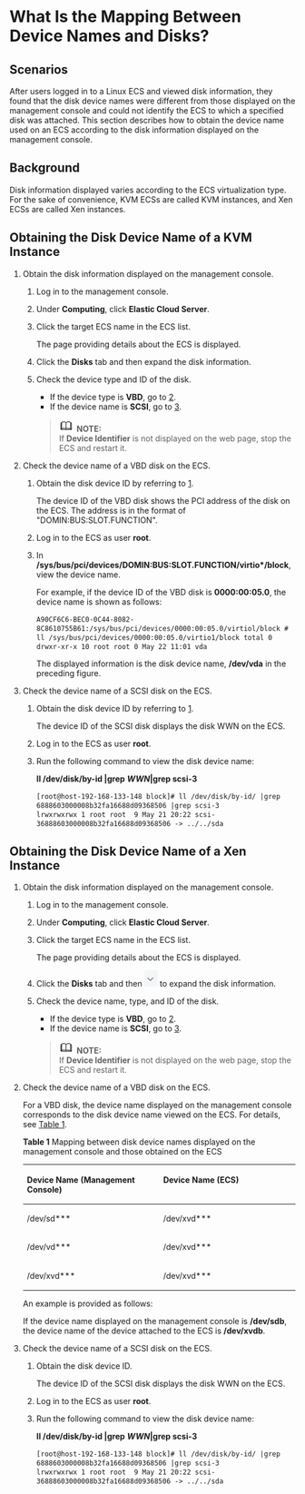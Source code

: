 # What Is the Mapping Between Device Names and Disks?<a name="EN-US_TOPIC_0103285575"></a>

## Scenarios<a name="section1021919499213"></a>

After users logged in to a Linux ECS and viewed disk information, they found that the disk device names were different from those displayed on the management console and could not identify the ECS to which a specified disk was attached. This section describes how to obtain the device name used on an ECS according to the disk information displayed on the management console.

## Background<a name="section764152920234"></a>

Disk information displayed varies according to the ECS virtualization type. For the sake of convenience, KVM ECSs are called KVM instances, and Xen ECSs are called Xen instances.

## Obtaining the Disk Device Name of a KVM Instance<a name="section263542712262"></a>

1.  <a name="li1078411215720"></a>Obtain the disk information displayed on the management console.
    1.  Log in to the management console.
    2.  Under  **Computing**, click  **Elastic Cloud Server**.
    3.  Click the target ECS name in the ECS list.

        The page providing details about the ECS is displayed.

    4.  Click the  **Disks**  tab and then expand the disk information.
    5.  Check the device type and ID of the disk.

        -   If the device type is  **VBD**, go to  [2](#li65954291187).
        -   If the device name is  **SCSI**, go to  [3](#li9432436104811).

        >![](public_sys-resources/icon-note.gif) **NOTE:**   
        >If  **Device Identifier**  is not displayed on the web page, stop the ECS and restart it.  


2.  <a name="li65954291187"></a>Check the device name of a VBD disk on the ECS.
    1.  Obtain the disk device ID by referring to  [1](#li1078411215720).

        The device ID of the VBD disk shows the PCI address of the disk on the ECS. The address is in the format of "DOMIN:BUS:SLOT.FUNCTION".

    2.  Log in to the ECS as user  **root**.
    3.  In  **/sys/bus/pci/devices/DOMIN:BUS:SLOT.FUNCTION/virtio\*/block**, view the device name.

        For example, if the device ID of the VBD disk is  **0000:00:05.0**, the device name is shown as follows:

        ```
        A90CF6C6-BEC0-0C44-8082-8C8610755B61:/sys/bus/pci/devices/0000:00:05.0/virtiol/block # ll /sys/bus/pci/devices/0000:00:05.0/virtio1/block total 0
        drwxr-xr-x 10 root root 0 May 22 11:01 vda
        ```

        The displayed information is the disk device name,  **/dev/vda**  in the preceding figure.

3.  <a name="li9432436104811"></a>Check the device name of a SCSI disk on the ECS.
    1.  Obtain the disk device ID by referring to  [1](#li1078411215720).

        The device ID of the SCSI disk displays the disk WWN on the ECS.

    2.  Log in to the ECS as user  **root**.
    3.  Run the following command to view the disk device name:

        **ll /dev/disk/by-id |grep** _**WWN**_**|grep scsi-3**

        ```
        [root@host-192-168-133-148 block]# ll /dev/disk/by-id/ |grep 6888603000008b32fa16688d09368506 |grep scsi-3
        lrwxrwxrwx 1 root root  9 May 21 20:22 scsi-36888603000008b32fa16688d09368506 -> ../../sda
        ```



## Obtaining the Disk Device Name of a Xen Instance<a name="section17916409263"></a>

1.  Obtain the disk information displayed on the management console.
    1.  Log in to the management console.
    2.  Under  **Computing**, click  **Elastic Cloud Server**.
    3.  Click the target ECS name in the ECS list.

        The page providing details about the ECS is displayed.

    4.  Click the  **Disks**  tab and then  ![](figures/icon-unfold.png)  to expand the disk information.
    5.  Check the device name, type, and ID of the disk.

        -   If the device type is  **VBD**, go to  [2](#li205963711149).
        -   If the device name is  **SCSI**, go to  [3](#li2253121473315).

        >![](public_sys-resources/icon-note.gif) **NOTE:**   
        >If  **Device Identifier**  is not displayed on the web page, stop the ECS and restart it.  


2.  <a name="li205963711149"></a>Check the device name of a VBD disk on the ECS.

    For a VBD disk, the device name displayed on the management console corresponds to the disk device name viewed on the ECS. For details, see  [Table 1](#table050473316173).

    **Table  1**  Mapping between disk device names displayed on the management console and those obtained on the ECS

    <a name="table050473316173"></a>
    <table><thead align="left"><tr id="row105042033171717"><th class="cellrowborder" valign="top" width="50%" id="mcps1.2.3.1.1"><p id="p750443301712"><a name="p750443301712"></a><a name="p750443301712"></a>Device Name (Management Console)</p>
    </th>
    <th class="cellrowborder" valign="top" width="50%" id="mcps1.2.3.1.2"><p id="p750453319178"><a name="p750453319178"></a><a name="p750453319178"></a>Device Name (ECS)</p>
    </th>
    </tr>
    </thead>
    <tbody><tr id="row950453313179"><td class="cellrowborder" valign="top" width="50%" headers="mcps1.2.3.1.1 "><p id="p155054337177"><a name="p155054337177"></a><a name="p155054337177"></a>/dev/sd***</p>
    </td>
    <td class="cellrowborder" valign="top" width="50%" headers="mcps1.2.3.1.2 "><p id="p550520336178"><a name="p550520336178"></a><a name="p550520336178"></a>/dev/xvd***</p>
    </td>
    </tr>
    <tr id="row250523316173"><td class="cellrowborder" valign="top" width="50%" headers="mcps1.2.3.1.1 "><p id="p450553318172"><a name="p450553318172"></a><a name="p450553318172"></a>/dev/vd***</p>
    </td>
    <td class="cellrowborder" valign="top" width="50%" headers="mcps1.2.3.1.2 "><p id="p8505133161717"><a name="p8505133161717"></a><a name="p8505133161717"></a>/dev/xvd***</p>
    </td>
    </tr>
    <tr id="row35051633151715"><td class="cellrowborder" valign="top" width="50%" headers="mcps1.2.3.1.1 "><p id="p10505163314170"><a name="p10505163314170"></a><a name="p10505163314170"></a>/dev/xvd***</p>
    </td>
    <td class="cellrowborder" valign="top" width="50%" headers="mcps1.2.3.1.2 "><p id="p195051333101715"><a name="p195051333101715"></a><a name="p195051333101715"></a>/dev/xvd***</p>
    </td>
    </tr>
    </tbody>
    </table>

    An example is provided as follows:

    If the device name displayed on the management console is  **/dev/sdb**, the device name of the device attached to the ECS is  **/dev/xvdb**.

3.  <a name="li2253121473315"></a>Check the device name of a SCSI disk on the ECS.
    1.  Obtain the disk device ID.

        The device ID of the SCSI disk displays the disk WWN on the ECS.

    2.  Log in to the ECS as user  **root**.
    3.  Run the following command to view the disk device name:

        **ll /dev/disk/by-id |grep** **_WWN_|grep scsi-3**

        ```
        [root@host-192-168-133-148 block]# ll /dev/disk/by-id/ |grep 6888603000008b32fa16688d09368506 |grep scsi-3
        lrwxrwxrwx 1 root root  9 May 21 20:22 scsi-36888603000008b32fa16688d09368506 -> ../../sda
        ```




